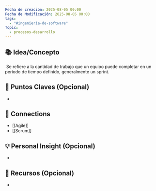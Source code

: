 ```yaml
---
Fecha de creación: 2025-08-05 00:00
Fecha de Modificación: 2025-08-05 00:00
tags:
  - "#ingeniería-de-software"
Topic:
  - procesos-desarrollo
---
```



## 📚 Idea/Concepto 
 Se refiere a la cantidad de trabajo que un equipo puede completar en un período de tiempo definido, generalmente un sprint.

## 📌 Puntos Claves (Opcional)
- 

## 🔗 Connections
- [[Agile]] 
- [[Scrum]] 


## 💡 Personal Insight (Opcional)
- 
## 🧾 Recursos (Opcional)
- 